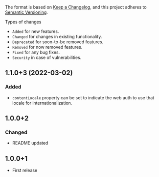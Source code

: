 The format is based on [Keep a Changelog](https://keepachangelog.com/en/1.0.0/),
and this project adheres to [Semantic Versioning](https://semver.org/spec/v2.0.0.html).

Types of changes
- `Added` for new features.
- `Changed` for changes in existing functionality.
- `Deprecated` for soon-to-be removed features.
- `Removed` for now removed features.
- `Fixed` for any bug fixes.
- `Security` in case of vulnerabilities.

## 1.1.0+3 (2022-03-02)
### Added
- `contentLocale` property can be set to indicate the web auth to use that locale for internationalization.

## 1.0.0+2
### Changed
- README updated

## 1.0.0+1
- First release
